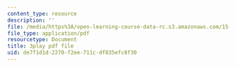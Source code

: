 ```yaml
---
content_type: resource
description: ''
file: /media/https%3A/open-learning-course-data-rc.s3.amazonaws.com/15-401-finance-theory-i-fall-2008/de7f1d1d2270f2ee711cdf835efc8f30_4F1J5Q3DiaI.pdf
file_type: application/pdf
resourcetype: Document
title: 3play pdf file
uid: de7f1d1d-2270-f2ee-711c-df835efc8f30
---
```

